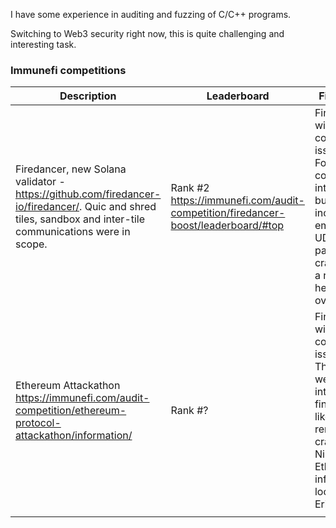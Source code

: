 I have some experience in auditing and fuzzing of C/C++ programs. 

Switching to Web3 security right now, this is quite challenging and interesting task.



### Immunefi competitions

|  Description                                                                                                                                                   |  Leaderboard                                                                     |  Findings                                                                                                                           |  Comments                                                                                                                             |
|----------------------------------------------------------------------------------------------------------------------------------------------------------------|----------------------------------------------------------------------------------|-------------------------------------------------------------------------------------------------------------------------------------|---------------------------------------------------------------------------------------------------------------------------------------|
|  Firedancer, new Solana validator - https://github.com/firedancer-io/firedancer/.  Quic and shred tiles, sandbox and inter-tile communications were in scope.  | Rank #2 https://immunefi.com/audit-competition/firedancer-boost/leaderboard/#top | Finished with 5 confirmed issues.  Found a couple of interesting bugs, including empty UDP packet crash and a remote heap overflow. |  Most of the bugs were found during source code review.  Due to time limits had to use ASAN/MSAN, found a couple of issues with them. |
| Ethereum Attackathon https://immunefi.com/audit-competition/ethereum-protocol-attackathon/information/                                                         | Rank #?                                                                          | Finished with 7 confirmed issues. There were interesting findings, like remote crashes in Nimbus Eth2 and infinite loop in Erigon.  |  Wrote 20+ fuzzers during the contest. Spent most of the time with consensus clients.                                                 |
|                                                                                                                                                                |                                                                                  |                                                                                                                                     |                                                                                                                                       |
